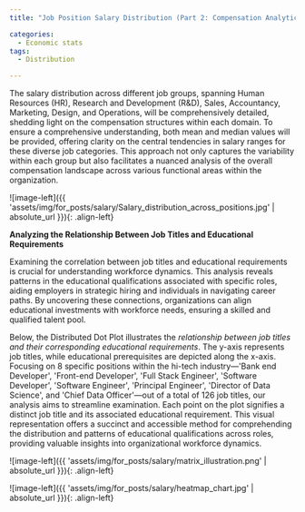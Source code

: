 ```yaml
---
title: "Job Position Salary Distribution (Part 2: Compensation Analytics)"

categories:
  - Economic stats 
tags:
  - Distribution

---
```


The salary distribution across different job groups, spanning Human Resources (HR), Research and Development (R&D), Sales, Accountancy, Marketing, Design, and Operations, will be comprehensively detailed, shedding light on the compensation structures within each domain. To ensure a comprehensive understanding, both mean and median values will be provided, offering clarity on the central tendencies in salary ranges for these diverse job categories. This approach not only captures the variability within each group but also facilitates a nuanced analysis of the overall compensation landscape across various functional areas within the organization.



![image-left]({{ 'assets/img/for_posts/salary/Salary_distribution_across_positions.jpg' | absolute_url }}){: .align-left} 

**Analyzing the Relationship Between Job Titles and Educational Requirements**


Examining the correlation between job titles and educational requirements is crucial for understanding workforce dynamics. This analysis reveals patterns in the educational qualifications associated with specific roles, aiding employers in strategic hiring and individuals in navigating career paths. By uncovering these connections, organizations can align educational investments with workforce needs, ensuring a skilled and qualified talent pool.


Below, the Distributed Dot Plot illustrates the *relationship between job titles and their corresponding educational requirements*. The y-axis represents job titles, while educational prerequisites are depicted along the x-axis. Focusing on 8 specific positions within the hi-tech industry—'Bank end Developer', 'Front-end Developer', 'Full Stack Engineer', 'Software Developer', 'Software Engineer', 'Principal Engineer', 'Director of Data Science', and 'Chief Data Officer'—out of a total of 126 job titles, our analysis aims to streamline examination. Each point on the plot signifies a distinct job title and its associated educational requirement. This visual representation offers a succinct and accessible method for comprehending the distribution and patterns of educational qualifications across roles, providing valuable insights into organizational workforce dynamics.

<script src="https://gist.github.com/AnalyticsForPleasure/b15b434410ecc078bc0e35a9a6246d4c.js"></script>


![image-left]({{ 'assets/img/for_posts/salary/matrix_illustration.png' | absolute_url }}){: .align-left} 


![image-left]({{ 'assets/img/for_posts/salary/heatmap_chart.jpg' | absolute_url }}){: .align-left}
